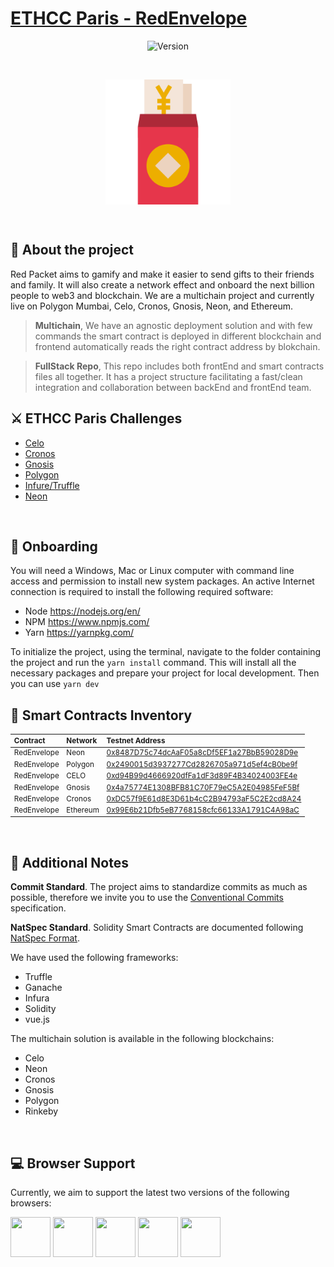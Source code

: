 # [ETHCC Paris -  RedEnvelope](https://heartfelt-dieffenbachia-195a58.netlify.app/)

<p align="center">
  <img src="https://img.shields.io/badge/version-1.0.0-red.svg" alt="Version">
</p>

<br>

<p align="center" >
  <img align="center" src="./public/favicon.png" width="200">
</p>

<br>

## 💬 **About the project**

Red Packet aims to gamify and make it easier to send gifts to their friends and family. It will also create a network effect and onboard the next billion people to web3 and blockchain. We are a multichain project and currently live on Polygon Mumbai, Celo, Cronos, Gnosis, Neon, and Ethereum. 

> **Multichain**, We have an agnostic deployment solution and with few commands the smart contract is deployed in different blockchain and frontend automatically reads the right contract address by blokchain.

> **FullStack Repo**, This repo includes both frontEnd and smart contracts files all together. It has a project structure facilitating a fast/clean integration and collaboration between backEnd and frontEnd team.

## ⚔️ **ETHCC Paris Challenges**
* [Celo][celo-challenge]
* [Cronos][cronos-challenge]
* [Gnosis][gnosis-challenge]
* [Polygon][polygon-challenge]
* [Infure/Truffle][infura-challenge]
* [Neon][neon-challenge]

<br>

## 🚀 **Onboarding**

You will need a Windows, Mac or Linux computer with command line access and permission to install new system packages. An active Internet connection is required to install the following required software:

- Node https://nodejs.org/en/
- NPM https://www.npmjs.com/
- Yarn https://yarnpkg.com/

To initialize the project, using the terminal, navigate to the folder containing the project and run the `yarn install` command. This will install all the necessary packages and prepare your project for local development. Then you can use `yarn dev`
<br>

## 📄 **Smart Contracts Inventory**

<sup>

| Contract          | Network | Testnet Address                            |
| :--------------------- | :------ | :----------------------------------------- |
| RedEnvelope            | Neon    | [0x8487D75c74dcAaF05a8cDf5EF1a27BbB59028D9e][neon-url]      |
| RedEnvelope            | Polygon | [0x2490015d3937277Cd2826705a971d5ef4cB0be9f][mumbai-url] | 
| RedEnvelope            | CELO    | [0xd94B99d4666920dfFa1dF3d89F4B34024003FE4e][celo-url] | 
| RedEnvelope            | Gnosis  | [0x4a75774E1308BFB81C70F79eC5A2E04985FeF5Bf][gnosis-url]   | 
| RedEnvelope            | Cronos | [0xDC57f9E61d8E3D61b4cC2B94793aF5C2E2cd8A24][cronos-url] |
| RedEnvelope            | Ethereum | [0x99E6b21Dfb5eB7768158cfc66133A1791C4A98aC][ethereum-url] |

</sup>
<br>

## 📓 **Additional Notes**

**Commit Standard**. The project aims to standardize commits as much as possible, therefore we invite you to use the [Conventional Commits](https://www.conventionalcommits.org/en/v1.0.0/) specification.

**NatSpec Standard**. Solidity Smart Contracts are documented following [NatSpec Format](https://docs.soliditylang.org/en/develop/natspec-format.html).
<br>

We have used the following frameworks:

* Truffle
* Ganache
* Infura
* Solidity
* vue.js

The multichain solution is available in the following blockchains:

* Celo
* Neon
* Cronos
* Gnosis
* Polygon
* Rinkeby

<br>

## 💻 **Browser Support**

Currently, we aim to support the latest two versions of the following browsers:

<img src="https://s3.amazonaws.com/creativetim_bucket/github/browser/chrome.png" width="64" height="64"> <img src="https://cdn.vuetifyjs.com/images/browser/firefox.png" width="64" height="64"> <img src="https://cdn.vuetifyjs.com/images/browser/edge.png" width="64" height="64"> <img src="https://cdn.vuetifyjs.com/images/browser/safari.png" width="64" height="64"> <img src="https://cdn.vuetifyjs.com/images/browser/opera.png" width="64" height="64">

[neon-url]: https://neonscan.org/address/0x8487D75c74dcAaF05a8cDf5EF1a27BbB59028D9e#contract
[mumbai-url]: https://mumbai.polygonscan.com/address/0x2490015d3937277Cd2826705a971d5ef4cB0be9f#code
[celo-url]: https://alfajores-blockscout.celo-testnet.org/address/0xd94B99d4666920dfFa1dF3d89F4B34024003FE4e/contracts
[gnosis-url]: https://blockscout.com/xdai/optimism/address/0x4a75774E1308BFB81C70F79eC5A2E04985FeF5Bf/contracts#address-tabs 
[cronos-url]: https://testnet.cronoscan.com/address/0xDC57f9E61d8E3D61b4cC2B94793aF5C2E2cd8A24#code
[ethereum-url]: https://rinkeby.etherscan.io/address/0x99E6b21Dfb5eB7768158cfc66133A1791C4A98aC#code
[celo-challenge]: https://docs.google.com/document/d/1-_KRUVu6qRhfairWwDul7e0me-dcCCVlTVRRFub45Bc/edit
[neon-challenge]: https://docs.google.com/document/d/1MWm0cZt72eafXYQcjI7rPQX6zl5Qnwf8y-GOS7pjiKQ/edit
[cronos-challenge]: https://docs.google.com/document/d/1WHj-qB5-hYQQ9q8AD3L6mJxxuC1zFDSuPyc18-YZBOY/edit
[gnosis-challenge]: https://docs.google.com/document/d/1LiYCZhHzwxXZO8SvUNqTICPZKs7dbUudMGqI7O5miWg/edit
[polygon-challenge]: https://docs.google.com/document/d/1raT--zfvtanpOCyk64WzbYpQQYS3qFZCmo5rAqsxQ80/edit
[infura-challenge]: https://docs.google.com/document/d/1p8uh74wmuLXVVLQsSIqO_WlkbqYuawWBISQNP-KG7S4/edit